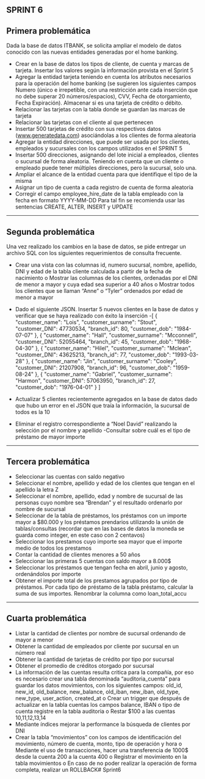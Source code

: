 SPRINT 6
----------------
Primera problemática
---------------------------
Dada la base de datos ITBANK, se solicita ampliar el modelo de datos
conocido con las nuevas entidades generadas por el home banking.
- Crear en la base de datos los tipos de cliente, de cuenta y marcas de
tarjeta. Insertar los valores según la información provista en el Sprint
5
- Agregar la entidad tarjeta teniendo en cuenta los atributos
necesarios para la operación del home banking (se sugieren los
siguientes campos Numero (único e irrepetible, con una restricción
ante cada inserción que no debe superar 20 números/espacios), CVV,
Fecha de otorgamiento, Fecha Expiración). Almacenar si es una
tarjeta de crédito o débito.
- Relacionar las tarjetas con la tabla donde se guardan las marcas de
tarjeta
- Relacionar las tarjetas con el cliente al que pertenecen
- Insertar 500 tarjetas de crédito con sus respectivos datos
(www.generatedata.com) asociándolas a los clientes de forma
aleatoria
- Agregar la entidad direcciones, que puede ser usada por los clientes,
empleados y sucursales con los campos utilizados en el SPRINT 5
- Insertar 500 direcciones, asignando del lote inicial a empleados,
clientes o sucursal de forma aleatoria. Teniendo en cuenta que un
cliente o empleado puede tener múltiples direcciones, pero la
sucursal, solo una.
- Ampliar el alcance de la entidad cuenta para que identifique el tipo de
la misma
- Asignar un tipo de cuenta a cada registro de cuenta de forma
aleatoria
- Corregir el campo employee_hire_date de la tabla empleado con la
fecha en formato YYYY-MM-DD
Para tal fin se recomienda usar las sentencias CREATE, ALTER, INSERT y
UPDATE

-------------
Segunda problemática
---------------
Una vez realizado los cambios en la base de datos, se pide entregar un archivo SQL
con los siguientes requerimientos de consulta frecuente.

- Crear una vista con las columnas id, numero sucursal, nombre, apellido, DNI
y edad de la tabla cliente calculada a partir de la fecha de nacimiento
o Mostrar las columnas de los clientes, ordenadas por el DNI de menor
a mayor y cuya edad sea superior a 40 años
o Mostrar todos los clientes que se llaman “Anne” o “Tyler” ordenados
por edad de menor a mayor
- Dado el siguiente JSON. Insertar 5 nuevos clientes en la base de datos y
verificar que se haya realizado con éxito la inserción
-[
{
"customer_name": "Lois",
"customer_surname": "Stout",
"customer_DNI": 47730534,
"branch_id": 80,
"customer_dob": "1984-07-07"
},
{
"customer_name": "Hall",
"customer_surname": "Mcconnell",
"customer_DNI": 52055464,
"branch_id": 45,
"customer_dob": "1968-04-30"
},
{
"customer_name": "Hilel",
"customer_surname": "Mclean",
"customer_DNI": 43625213,
"branch_id": 77,
"customer_dob": "1993-03-28"
},
{
"customer_name": "Jin",
"customer_surname": "Cooley",
"customer_DNI": 21207908,
"branch_id": 96,
"customer_dob": "1959-08-24"
},
{
"customer_name": "Gabriel",
"customer_surname": "Harmon",
"customer_DNI": 57063950,
"branch_id": 27,
"customer_dob": "1976-04-01"
}
]

- Actualizar 5 clientes recientemente agregados en la base de datos dado que
hubo un error en el JSON que traía la información, la sucursal de todos es
la 10
- Eliminar el registro correspondiente a “Noel David” realizando la selección
por el nombre y apellido
-Consultar sobre cuál es el tipo de préstamo de mayor importe

------------------------
Tercera problemática
-----------------------
- Seleccionar las cuentas con saldo negativo
- Seleccionar el nombre, apellido y edad de los clientes que tengan en el
apellido la letra Z
- Seleccionar el nombre, apellido, edad y nombre de sucursal de las personas
cuyo nombre sea “Brendan” y el resultado ordenarlo por nombre de
sucursal
- Seleccionar de la tabla de préstamos, los préstamos con un importe mayor
a $80.000 y los préstamos prendarios utilizando la unión de
tablas/consultas (recordar que en las bases de datos la moneda se guarda
como integer, en este caso con 2 centavos)
- Seleccionar los prestamos cuyo importe sea mayor que el importe medio de
todos los prestamos
- Contar la cantidad de clientes menores a 50 años
- Seleccionar las primeras 5 cuentas con saldo mayor a 8.000$
- Seleccionar los préstamos que tengan fecha en abril, junio y agosto,
ordenándolos por importe
- Obtener el importe total de los prestamos agrupados por tipo de préstamos.
Por cada tipo de préstamo de la tabla préstamo, calcular la suma de sus
importes. Renombrar la columna como loan_total_accu

-------------
Cuarta problemática
-----------
- Listar la cantidad de clientes por nombre de sucursal ordenando de mayor
a menor
- Obtener la cantidad de empleados por cliente por sucursal en un número
real
- Obtener la cantidad de tarjetas de crédito por tipo por sucursal
- Obtener el promedio de créditos otorgado por sucursal
- La información de las cuentas resulta critica para la compañía, por eso es
necesario crear una tabla denominada “auditoria_cuenta” para guardar los
datos movimientos, con los siguientes campos: old_id, new_id, old_balance,
new_balance, old_iban, new_iban, old_type, new_type, user_action,
created_at
o Crear un trigger que después de actualizar en la tabla cuentas los
campos balance, IBAN o tipo de cuenta registre en la tabla auditoria
o Restar $100 a las cuentas 10,11,12,13,14
- Mediante índices mejorar la performance la búsqueda de clientes por DNI
- Crear la tabla “movimientos” con los campos de identificación del
movimiento, número de cuenta, monto, tipo de operación y hora
o Mediante el uso de transacciones, hacer una transferencia de 1000$
desde la cuenta 200 a la cuenta 400
o Registrar el movimiento en la tabla movimientos
o En caso de no poder realizar la operación de forma completa, realizar
un ROLLBACK# Sprint6